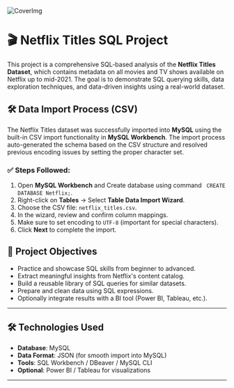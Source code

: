 ![CoverImg](https://github.com/user-attachments/assets/a376ebcd-e26e-44a6-a7fe-76533b7d0070)
# 🎬 Netflix Titles SQL Project
This project is a comprehensive SQL-based analysis of the **Netflix Titles Dataset**, which contains metadata on all movies and TV shows available on Netflix up to mid-2021. The goal is to demonstrate SQL querying skills, data exploration techniques, and data-driven insights using a real-world dataset.

## 🛠 Data Import Process (CSV)
The Netflix Titles dataset was successfully imported into **MySQL** using the built-in CSV import functionality in **MySQL Workbench**. The import process auto-generated the schema based on the CSV structure and resolved previous encoding issues by setting the proper character set.

### ✅ Steps Followed:
1. Open **MySQL Workbench** and Create database using command ``` CREATE DATABASE Netflix;```.
2. Right-click on **Tables** → Select **Table Data Import Wizard**.
3. Choose the CSV file: `netflix_titles.csv`.
4. In the wizard, review and confirm column mappings.
5. Make sure to set encoding to `UTF-8` (important for special characters).
6. Click **Next** to complete the import.
   
## 🧠 Project Objectives

- Practice and showcase SQL skills from beginner to advanced.
- Extract meaningful insights from Netflix's content catalog.
- Build a reusable library of SQL queries for similar datasets.
- Prepare and clean data using SQL expressions.
- Optionally integrate results with a BI tool (Power BI, Tableau, etc.).

---

## 🛠 Technologies Used

- **Database**: MySQL
- **Data Format**: JSON (for smooth import into MySQL)
- **Tools**: SQL Workbench / DBeaver / MySQL CLI
- **Optional**: Power BI / Tableau for visualizations

---
